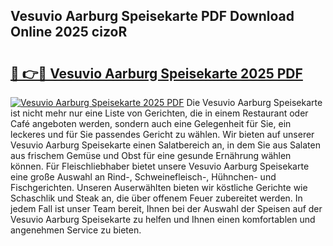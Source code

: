 ## Vesuvio Aarburg Speisekarte PDF Download Online 2025 cizoR

# <h2><a href="http://gc92j4s.nevu.top/?p=Vesuvio+Aarburg+Speisekarte">🔗 👉🔴 Vesuvio Aarburg Speisekarte 2025 PDF</a></h2>

[![Vesuvio Aarburg Speisekarte 2025 PDF](https://i.imgur.com/dBaPXMq.png)](http://gc92j4s.nevu.top/?p=Vesuvio+Aarburg+Speisekarte)
Die Vesuvio Aarburg Speisekarte ist nicht mehr nur eine Liste von Gerichten, die in einem Restaurant oder Café angeboten werden, sondern auch eine Gelegenheit für Sie, ein leckeres und für Sie passendes Gericht zu wählen. Wir bieten auf unserer Vesuvio Aarburg Speisekarte einen Salatbereich an, in dem Sie aus Salaten aus frischem Gemüse und Obst für eine gesunde Ernährung wählen können. Für Fleischliebhaber bietet unsere Vesuvio Aarburg Speisekarte eine große Auswahl an Rind-, Schweinefleisch-, Hühnchen- und Fischgerichten. Unseren Auserwählten bieten wir köstliche Gerichte wie Schaschlik und Steak an, die über offenem Feuer zubereitet werden. In jedem Fall ist unser Team bereit, Ihnen bei der Auswahl der Speisen auf der Vesuvio Aarburg Speisekarte zu helfen und Ihnen einen komfortablen und angenehmen Service zu bieten.
